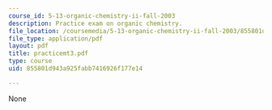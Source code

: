 ```yaml
---
course_id: 5-13-organic-chemistry-ii-fall-2003
description: Practice exam on organic chemistry.
file_location: /coursemedia/5-13-organic-chemistry-ii-fall-2003/855801d943a925fabb7416926f177e14_practicemt3.pdf
file_type: application/pdf
layout: pdf
title: practicemt3.pdf
type: course
uid: 855801d943a925fabb7416926f177e14

---
```

None
